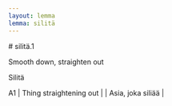 ```yaml
---
layout: lemma
lemma: silitä
---
```


<div class="sense">
# <span class="sensename">silitä.1</span>

<span class="description">Smooth down, straighten out</span>

<span class="description">Silitä</span>

A1 | Thing straightening out |   | Asia, joka siliää |  

</div>


